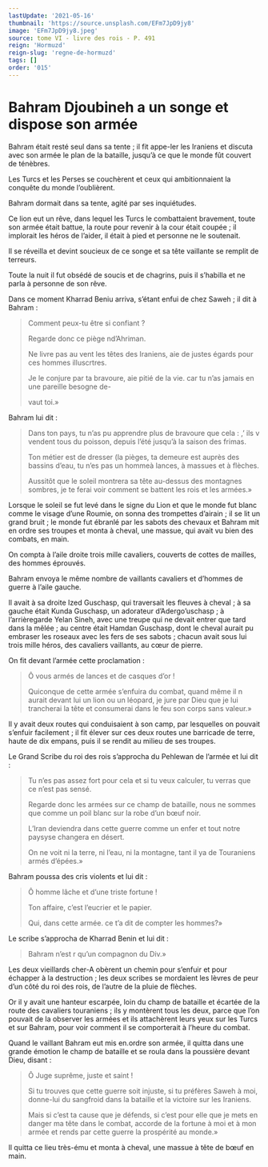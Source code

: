 ```yaml
---
lastUpdate: '2021-05-16'
thumbnail: 'https://source.unsplash.com/EFm7JpD9jy8'
image: 'EFm7JpD9jy8.jpeg'
source: tome VI - livre des rois - P. 491
reign: 'Hormuzd'
reign-slug: 'regne-de-hormuzd'
tags: []
order: '015'
---
```


# Bahram Djoubineh a un songe et dispose son armée

Bahram était resté seul dans sa tente ; il fit appe-ler les Iraniens et discuta avec son armée le plan de la bataille, jusqu’à ce que le monde fût couvert de ténèbres.

Les Turcs et les Perses se couchèrent et ceux qui ambitionnaient la conquête du monde l’oublièrent.

Bahram dormait dans sa tente, agité par ses inquiétudes.

Ce lion eut un rêve, dans lequel les Turcs le combattaient bravement, toute son armée était battue, la route pour revenir à la cour était coupée ; il implorait les héros de l’aider, il était à pied et personne ne le soutenait.

Il se réveilla et devint soucieux de ce songe et sa tête vaillante se remplit de terreurs.

Toute la nuit il fut obsédé de soucis et de chagrins, puis il s’habilla et ne parla à personne de son rêve.

Dans ce moment Kharrad Beniu arriva, s’étant enfui de chez Saweh ; il dit à Bahram :

> Comment peux-tu être si confiant ?
>
> Regarde donc ce piège nd’Ahriman.
>
> Ne livre pas au vent les têtes des Iraniens, aie de justes égards pour ces hommes illuscrtres.
>
> Je le conjure par ta bravoure, aie pitié de la vie. car tu n’as jamais en une pareille besogne de-
>
> vaut toi.»

Bahram lui dit :

> Dans ton pays, tu n’as pu apprendre plus de bravoure que cela : ,’ ils v vendent tous du poisson, depuis l’été jusqu’à la saison des frimas.
>
> Ton métier est de dresser (la pièges, ta demeure est auprès des bassins d’eau, tu n’es pas un hommeà lances, à massues et à flèches.
>
> Aussitôt que le soleil montrera sa tête au-dessus des montagnes sombres, je te ferai voir comment se battent les rois et les armées.»

Lorsque le soleil se fut levé dans le signe du Lion et que le monde fut blanc comme le visage d’une Roumie, on sonna des trompettes d’airain ; il se lit un grand bruit ; le monde fut ébranlé par les sabots des chevaux et Bahram mit en ordre ses troupes et monta à cheval, une massue, qui avait vu bien des combats, en main.

On compta à l’aile droite trois mille cavaliers, couverts de cottes de mailles, des hommes éprouvés.

Bahram envoya le même nombre de vaillants cavaliers et d’hommes de guerre à l’aile gauche.

Il avait à sa droite Ized Guschasp, qui traversait les fleuves à cheval ; à sa gauche était Kunda Guschasp, un adorateur d’Adergo’uschasp ; à l’arrièregarde Yelan Sineh, avec une treupe qui ne devait entrer que tard dans la mêlée ; au centre était Hamdan Guschasp, dont le cheval aurait pu embraser les roseaux avec les fers de ses sabots ; chacun avait sous lui trois mille héros, des cavaliers vaillants, au cœur de pierre.

On fit devant l’armée cette proclamation :

> Ô vous armés de lances et de casques d’or !
>
> Quiconque de cette armée s’enfuira du combat, quand même il n aurait devant lui un lion ou un léopard, je jure par Dieu que je lui trancherai la tête et consumerai dans le feu son corps sans valeur.»

Il y avait deux routes qui conduisaient à son camp, par lesquelles on pouvait s’enfuir facilement ; il fit élever sur ces deux routes une barricade de terre, haute de dix empans, puis il se rendit au milieu de ses troupes.

Le Grand Scribe du roi des rois s’approcha du Pehlewan de l’armée et lui dit :

> Tu n’es pas assez fort pour cela et si tu veux calculer, tu verras que ce n’est pas sensé.
>
> Regarde donc les armées sur ce champ de bataille, nous ne sommes que comme un poil blanc sur la robe d’un bœuf noir.
>
> L’Iran deviendra dans cette guerre comme un enfer et tout notre paysyse changera en désert.
>
> On ne voit ni la terre, ni l’eau, ni la montagne, tant il ya de Touraniens armés d’épées.»

Bahram poussa des cris violents et lui dit :

> Ô homme lâche et d’une triste fortune !
>
> Ton affaire, c’est l’eucrier et le papier.
>
> Qui, dans cette armée. ce t’a dit de compter les hommes?»

Le scribe s’approcha de Kharrad Benin et lui dit :

> Bahram n’est r qu’un compagnon du Div.»

Les deux vieillards cher-A obèrent un chemin pour s’enfuir et pour échapper à la destruction ; les deux scribes se mordaient les lèvres de peur d’un côté du roi des rois, de l’autre de la pluie de flèches.

Or il y avait une hanteur escarpée, loin du champ de bataille et écartée de la route des cavaliers touraniens ; ils y montèrent tous les deux, parce que l’on pouvait de la observer les armées et ils attachèrent leurs yeux sur les Turcs et sur Bahram, pour voir comment il se comporterait à l’heure du combat.

Quand le vaillant Bahram eut mis en.ordre son armée, il quitta dans une grande émotion le champ de bataille et se roula dans la poussière devant Dieu, disant :

> Ô Juge suprême, juste et saint !
>
> Si tu trouves que cette guerre soit injuste, si tu préfères Saweh à moi, donne-lui du sangfroid dans la bataille et la victoire sur les Iraniens.
>
> Mais si c’est ta cause que je défends, si c’est pour elle que je mets en danger ma tête dans le combat, accorde de la fortune à moi et à mon armée et rends par cette guerre la prospérité au monde.»

Il quitta ce lieu très-ému et monta à cheval, une massue à tête de bœuf en main.
